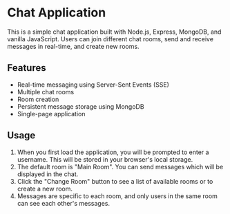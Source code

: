 # Chat Application
This is a simple chat application built with Node.js, Express, MongoDB, and vanilla JavaScript. Users can join different chat rooms, send and receive messages in real-time, and create new rooms.


## Features
* Real-time messaging using Server-Sent Events (SSE)
* Multiple chat rooms
* Room creation
* Persistent message storage using MongoDB
* Single-page application

## Usage
1. When you first load the application, you will be prompted to enter a username. This will be stored in your browser's local storage.
2. The default room is "Main Room". You can send messages which will be displayed in the chat.
3. Click the "Change Room" button to see a list of available rooms or to create a new room.
4. Messages are specific to each room, and only users in the same room can see each other's messages.
